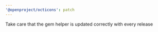 ```yaml
---
'@openproject/octicons': patch
---
```


Take care that the gem helper is updated correctly with every release
